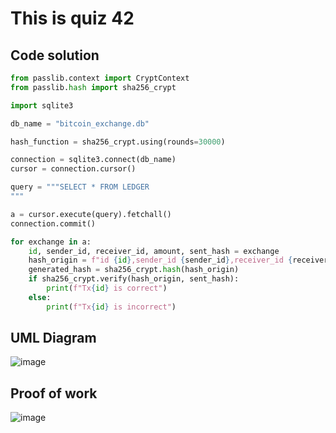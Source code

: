 # This is quiz 42

## Code solution
```.py
from passlib.context import CryptContext
from passlib.hash import sha256_crypt

import sqlite3

db_name = "bitcoin_exchange.db"

hash_function = sha256_crypt.using(rounds=30000)

connection = sqlite3.connect(db_name)
cursor = connection.cursor()

query = """SELECT * FROM LEDGER
"""

a = cursor.execute(query).fetchall()
connection.commit()

for exchange in a:
    id, sender_id, receiver_id, amount, sent_hash = exchange
    hash_origin = f"id {id},sender_id {sender_id},receiver_id {receiver_id},amount {amount}"
    generated_hash = sha256_crypt.hash(hash_origin)
    if sha256_crypt.verify(hash_origin, sent_hash):
        print(f"Tx{id} is correct")
    else:
        print(f"Tx{id} is incorrect")
```

## UML Diagram
![image](https://github.com/user-attachments/assets/f169caef-a1a9-43ac-bd14-abe46fe198ee)

## Proof of work
![image](https://github.com/user-attachments/assets/433914ec-3be1-439d-9ab4-d0fceb97d9e7)
